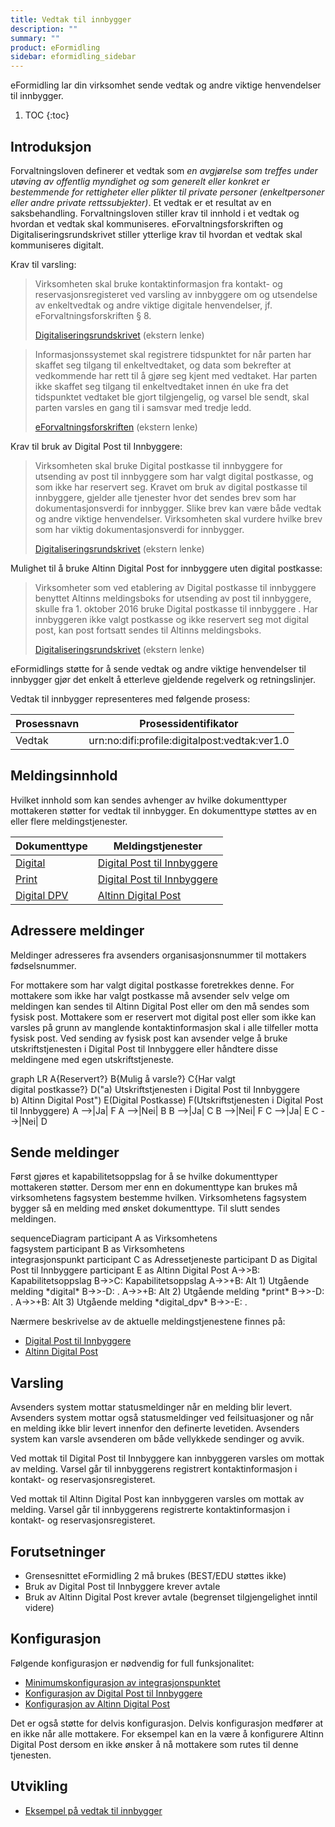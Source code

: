 ```yaml
---
title: Vedtak til innbygger
description: ""
summary: ""
product: eFormidling
sidebar: eformidling_sidebar
---
```


eFormidling lar din virksomhet sende vedtak og andre viktige henvendelser til innbygger.

1. TOC
{:toc}

## Introduksjon

Forvaltningsloven definerer et vedtak som _en avgjørelse som treffes under utøving av offentlig myndighet og som
generelt eller konkret er bestemmende for rettigheter eller plikter til private personer (enkeltpersoner eller andre
private rettssubjekter)_. Et vedtak er et resultat av en saksbehandling. Forvaltningsloven stiller krav til
innhold i et vedtak og hvordan et vedtak skal kommuniseres. eForvaltningsforskriften og Digitaliseringsrundskrivet
stiller ytterlige krav til hvordan et vedtak skal kommuniseres digitalt.

Krav til varsling:
> Virksomheten skal bruke kontaktinformasjon fra kontakt- og reservasjonsregisteret ved varsling av innbyggere om og
> utsendelse av enkeltvedtak og andre viktige digitale henvendelser, jf. eForvaltningsforskriften § 8.
>
> [Digitaliseringsrundskrivet](https://www.regjeringen.no/no/dokumenter/digitaliseringsrundskrivet/id2895185/) (ekstern lenke)

> Informasjonssystemet skal registrere tidspunktet for når parten har skaffet seg tilgang til enkeltvedtaket, og data
> som bekrefter at vedkommende har rett til å gjøre seg kjent med vedtaket. Har parten ikke skaffet seg tilgang til
> enkeltvedtaket innen én uke fra det tidspunktet vedtaket ble gjort tilgjengelig, og varsel ble sendt, skal parten
> varsles en gang til i samsvar med tredje ledd.
>
> [eForvaltningsforskriften](https://lovdata.no/forskrift/2004-06-25-988/§8) (ekstern lenke)

Krav til bruk av Digital Post til Innbyggere:
> Virksomheten skal bruke Digital postkasse til innbyggere for utsending av post til innbyggere som har valgt digital
> postkasse, og som ikke har reservert seg. Kravet om bruk av digital postkasse til innbyggere, gjelder alle tjenester
> hvor det sendes brev som har dokumentasjonsverdi for innbygger. Slike brev kan være både vedtak og andre viktige
> henvendelser. Virksomheten skal vurdere hvilke brev som har viktig dokumentasjonsverdi for innbygger.
>
> [Digitaliseringsrundskrivet](https://www.regjeringen.no/no/dokumenter/digitaliseringsrundskrivet/id2895185/) (ekstern lenke)

Mulighet til å bruke Altinn Digital Post for innbyggere uten digital postkasse:
> Virksomheter som ved etablering av Digital postkasse til innbyggere benyttet Altinns meldingsboks for utsending av
> post til innbyggere, skulle fra 1. oktober 2016 bruke Digital postkasse til innbyggere . Har innbyggeren ikke valgt
> postkasse og ikke reservert seg mot digital post, kan post fortsatt sendes til Altinns meldingsboks.
> 
> [Digitaliseringsrundskrivet](https://www.regjeringen.no/no/dokumenter/digitaliseringsrundskrivet/id2895185/) (ekstern lenke)

eFormidlings støtte for å sende vedtak og andre viktige henvendelser til innbygger gjør det enkelt å etterleve gjeldende
regelverk og retningslinjer.

Vedtak til innbygger representeres med følgende prosess:

| **Prosessnavn** | **Prosessidentifikator**                      |
|-----------------|-----------------------------------------------|
| Vedtak          | urn:no:difi:profile:digitalpost:vedtak:ver1.0 |

## Meldingsinnhold

Hvilket innhold som kan sendes avhenger av hvilke dokumenttyper mottakeren støtter for vedtak til innbygger. En
dokumenttype støttes av en eller flere meldingstjenester.

| **Dokumenttype**                                      | **Meldingstjenester**                                                                     |
|-------------------------------------------------------|-------------------------------------------------------------------------------------------|
| [Digital](../Utvikling/Dokumenttyper/digital)         | [Digital Post til Innbyggere](../Utvikling/Meldingstjenester/digital_post_til_innbyggere) |
| [Print](../Utvikling/Dokumenttyper/print)             | [Digital Post til Innbyggere](../Utvikling/Meldingstjenester/digital_post_til_innbyggere) |
| [Digital DPV](../Utvikling/Dokumenttyper/digital_dpv) | [Altinn Digital Post](../Utvikling/Meldingstjenester/altinn_digital_post)                 |

## Adressere meldinger

Meldinger adresseres fra avsenders organisasjonsnummer til mottakers fødselsnummer.

For mottakere som har valgt digital postkasse foretrekkes denne. For mottakere som ikke har valgt postkasse må avsender
selv velge om meldingen kan sendes til Altinn Digital Post eller om den må sendes som fysisk post. Mottakere som er
reservert mot digital post eller som ikke kan varsles på grunn av manglende kontaktinformasjon skal i alle tilfeller
motta fysisk post. Ved sending av fysisk post kan avsender velge å bruke utskriftstjenesten i Digital Post til
Innbyggere eller håndtere disse meldingene med egen utskriftstjeneste.

<div class="mermaid">
graph LR
A{Reservert?}
B{Mulig å varsle?}
C{Har valgt<br>digital postkasse?}
D("a) Utskriftstjenesten i Digital Post til Innbyggere<br>b) Altinn Digital Post")
E(Digital Postkasse)
F(Utskriftstjenesten i Digital Post til Innbyggere)
A -->|Ja| F
A -->|Nei| B
B -->|Ja| C
B -->|Nei| F
C -->|Ja| E
C -->|Nei| D
</div>

## Sende meldinger
Først gjøres et kapabilitetsoppslag for å se hvilke dokumenttyper mottakeren støtter. Dersom mer enn en dokumenttype kan
brukes må virksomhetens fagsystem bestemme hvilken. Virksomhetens fagsystem bygger så en melding med ønsket
dokumenttype. Til slutt sendes meldingen.

<div class="mermaid">
sequenceDiagram
participant A as Virksomhetens<br>fagsystem
participant B as Virksomhetens<br>integrasjonspunkt
participant C as Adressetjeneste
participant D as Digital Post til Innbyggere
participant E as Altinn Digital Post
A->>B: Kapabilitetsoppslag
B->>C: Kapabilitetsoppslag
A->>+B: Alt 1) Utgående melding *digital*
B->>-D: .
A->>+B: Alt 2) Utgående melding *print*
B->>-D: .
A->>+B: Alt 3) Utgående melding *digital_dpv*
B->>-E: .
</div>

Nærmere beskrivelse av de aktuelle meldingstjenestene finnes på:
- [Digital Post til Innbyggere](../Utvikling/Meldingstjenester/digital_post_til_innbyggere)
- [Altinn Digital Post](../Utvikling/Meldingstjenester/altinn_digital_post)

## Varsling

Avsenders system mottar statusmeldinger når en melding blir levert. Avsenders system mottar også statusmeldinger ved
feilsituasjoner og når en melding ikke blir levert innenfor den definerte levetiden. Avsenders system kan varsle
avsenderen om både vellykkede sendinger og avvik.

Ved mottak til Digital Post til Innbyggere kan innbyggeren varsles om mottak av melding. Varsel går til innbyggerens
registrert kontaktinformasjon i kontakt- og reservasjonsregisteret.

Ved mottak til Altinn Digital Post kan innbyggeren varsles om mottak av melding. Varsel går til innbyggerens
registrerte kontaktinformasjon i kontakt- og reservasjonsregisteret.

## Forutsetninger

- Grensesnittet eFormidling 2 må brukes (BEST/EDU støttes ikke)
- Bruk av Digital Post til Innbyggere krever avtale
- Bruk av Altinn Digital Post krever avtale (begrenset tilgjengelighet inntil videre)

## Konfigurasjon

Følgende konfigurasjon er nødvendig for full funksjonalitet:

- [Minimumskonfigurasjon av integrasjonspunktet](../installasjon/installasjon#minimumskonfigurasjon)
- [Konfigurasjon av Digital Post til Innbyggere](../installasjon/installasjon#konfigurere-digital-post-til-innbyggere-dpi)
- [Konfigurasjon av Altinn Digital Post](../installasjon/installasjon#konfigurere-altinn-digital-post-dpv)

Det er også støtte for delvis konfigurasjon. Delvis konfigurasjon medfører at en ikke når alle mottakere. For eksempel
kan en la være å konfigurere Altinn Digital Post dersom en ikke ønsker å nå mottakere som rutes til denne tjenesten.

## Utvikling

- [Eksempel på vedtak til innbygger](../Utvikling/Eksempel/vedtak_til_innbygger)
